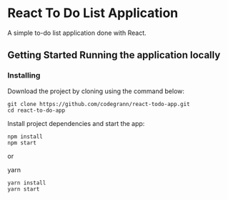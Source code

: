 # React To Do List Application

A simple to-do list application done with React.

## Getting Started Running the application locally

### Installing

Download the project by cloning using the command below:

```
git clone https://github.com/codegrann/react-todo-app.git
cd react-to-do-app
```

Install project dependencies and start the app:

```
npm install
npm start
```

or

yarn

```
yarn install
yarn start
```
